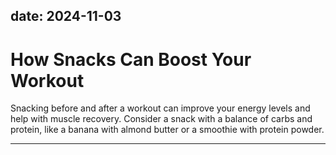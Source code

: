 date: 2024-11-03
---

# How Snacks Can Boost Your Workout  
Snacking before and after a workout can improve your energy levels and help with muscle recovery. Consider a snack with a balance of carbs and protein, like a banana with almond butter or a smoothie with protein powder.

---
